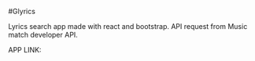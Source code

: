 #Glyrics

Lyrics search app made with react and bootstrap.
API request from Music match developer API.

APP LINK: 